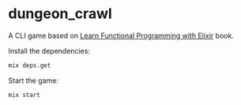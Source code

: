 # dungeon_crawl

A CLI game based on [Learn Functional Programming with Elixir](https://pragprog.com/titles/cdc-elixir/learn-functional-programming-with-elixir/) book.

Install the dependencies:
```bash
mix deps.get
```

Start the game:
```bash
mix start
```
